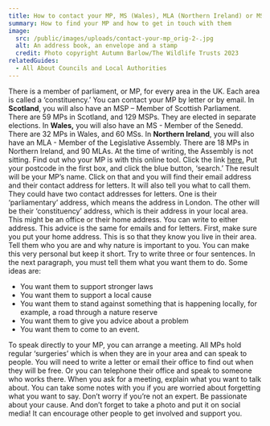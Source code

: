 ```yaml
---
title: How to contact your MP, MS (Wales), MLA (Northern Ireland) or MSP (Scotland)
summary: How to find your MP and how to get in touch with them
image:
  src: /public/images/uploads/contact-your-mp_orig-2-.jpg
  alt: An address book, an envelope and a stamp
  credit: Photo copyright Autumn Barlow/The Wildlife Trusts 2023
relatedGuides:
  - All About Councils and Local Authorities
---
```

There is a member of parliament, or MP, for every area in the UK. Each area is called a ‘constituency.’ You can contact your MP by letter or by email.
In **Scotland**, you will also have an MSP – Member of Scottish Parliament. There are 59 MPs in Scotland, and 129 MSPs. They are elected in separate elections. 
In **Wales,** you will also have an MS - Member of the Senedd. There are 32 MPs in Wales, and 60 MSs.
In **Northern Ireland**, you will also have an MLA - Member of the Legislative Assembly. There are 18 MPs in Northern Ireland, and 90 MLAs. At the time of writing, the Assembly is not sitting.
Find out who your MP is with this online tool. Click the link [here.](https://members.parliament.uk/FindYourMP) Put your postcode in the first box, and click the blue button, ‘search.’
The result will be your MP’s name. Click on that and you will find their email address and their contact address for letters. It will also tell you what to call them.
They could have two contact addresses for letters. One is their ‘parliamentary’ address, which means the address in London. The other will be their ‘constituency’ address, which is their address in your local area. This might be an office or their home address. You can write to either address.
This advice is the same for emails and for letters. First, make sure you put your home address. This is so that they know you live in their area.
Tell them who you are and why nature is important to you. You can make this very personal but keep it short. Try to write three or four sentences.
In the next paragraph, you must tell them what you want them to do. Some ideas are:

* You want them to support stronger laws
* You want them to support a local cause
* You want them to stand against something that is happening locally, for example, a road through a nature reserve
* You want them to give you advice about a problem
* You want them to come to an event.

To speak directly to your MP, you can arrange a meeting. All MPs hold regular ‘surgeries’ which is when they are in your area and can speak to people. You will need to write a letter or email their office to find out when they will be free. Or you can telephone their office and speak to someone who works there.
When you ask for a meeting, explain what you want to talk about. 
You can take some notes with you if you are worried about forgetting what you want to say.
Don’t worry if you’re not an expert. Be passionate about your cause. And don’t forget to take a photo and put it on social media! It can encourage other people to get involved and support you.